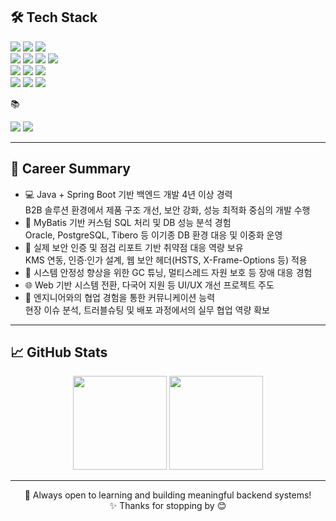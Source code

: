 ## 🛠 Tech Stack
<div align="left">
  <img src="https://img.shields.io/badge/Java-007396?style=for-the-badge&logo=java&logoColor=white"/>
  <img src="https://img.shields.io/badge/SpringBoot-6DB33F?style=for-the-badge&logo=springboot&logoColor=white"/>
  <img src="https://img.shields.io/badge/MyBatis-DB1F29?style=for-the-badge&logoColor=white"/>
</div>
<div align="left">
  <img src="https://img.shields.io/badge/PostgreSQL-4169E1?style=for-the-badge&logo=postgresql&logoColor=white"/>
  <img src="https://img.shields.io/badge/Oracle-F80000?style=for-the-badge&logo=oracle&logoColor=white"/>
  <img src="https://img.shields.io/badge/Tibero-3D3C3A?style=for-the-badge&logoColor=white"/>
  <img src="https://img.shields.io/badge/Apache Ignite-E34F26?style=for-the-badge&logo=apache&logoColor=white"/>
</div>
<div align="left">
  <img src="https://img.shields.io/badge/JavaScript-F7DF1E?style=for-the-badge&logo=javascript&logoColor=black"/>
  <img src="https://img.shields.io/badge/jQuery-0769AD?style=for-the-badge&logo=jquery&logoColor=white"/>
  <img src="https://img.shields.io/badge/Thymeleaf-005F0F?style=for-the-badge&logoColor=white"/>
</div>
<div align="left">
  <img src="https://img.shields.io/badge/Linux-FCC624?style=for-the-badge&logo=linux&logoColor=black"/>
  <img src="https://img.shields.io/badge/Nexus-3C3C3C?style=for-the-badge&logo=sonatype&logoColor=white"/>
  <img src="https://img.shields.io/badge/Git-F05032?style=for-the-badge&logo=git&logoColor=white"/>
</div>

📚
<div align="left"> <img src="https://img.shields.io/badge/JPA-59666C?style=for-the-badge&logo=hibernate&logoColor=white"/> <img src="https://img.shields.io/badge/Kotlin-7F52FF?style=for-the-badge&logo=kotlin&logoColor=white"/> </div>

---

## 💼 Career Summary

- 💻 Java + Spring Boot 기반 백엔드 개발 4년 이상 경력<br>
B2B 솔루션 환경에서 제품 구조 개선, 보안 강화, 성능 최적화 중심의 개발 수행
- 🔧 MyBatis 기반 커스텀 SQL 처리 및 DB 성능 분석 경험<br>
Oracle, PostgreSQL, Tibero 등 이기종 DB 환경 대응 및 이중화 운영
- 🔐 실제 보안 인증 및 점검 리포트 기반 취약점 대응 역량 보유<br>
KMS 연동, 인증·인가 설계, 웹 보안 헤더(HSTS, X-Frame-Options 등) 적용
- 🧠 시스템 안정성 향상을 위한 GC 튜닝, 멀티스레드 자원 보호 등 장애 대응 경험
- 🌐 Web 기반 시스템 전환, 다국어 지원 등 UI/UX 개선 프로젝트 주도
- 🤝 엔지니어와의 협업 경험을 통한 커뮤니케이션 능력<br>
현장 이슈 분석, 트러블슈팅 및 배포 과정에서의 실무 협업 역량 확보

---

## 📈 GitHub Stats

<div align="center">
  <img src="https://github-readme-stats.vercel.app/api?username=hyemin-lee24&show_icons=true&theme=tokyonight&cachebuster=1" height="150"/>
  <img src="https://github-readme-stats.vercel.app/api/top-langs/?username=hyemin-lee24&layout=compact&theme=tokyonight&cachebuster=1" height="150"/>
</div>

---

<p align="center">
📌 Always open to learning and building meaningful backend systems!<br>
✨ Thanks for stopping by 😊
</p>
